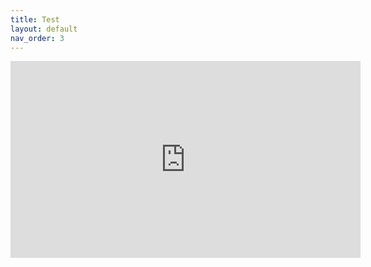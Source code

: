 ```yaml
---
title: Test
layout: default
nav_order: 3
---
```


<center>
<iframe width="560" height="315"
src="https://www.loom.com/share/dd6fd7754b7d458caca612dba2fbd002?sid=47e96e9c-eb75-4b95-b87a-9e5d7f009fab" 
frameborder="0" 
allow="accelerometer; autoplay; encrypted-media; gyroscope; picture-in-picture" 
allowfullscreen></iframe>
</center>
